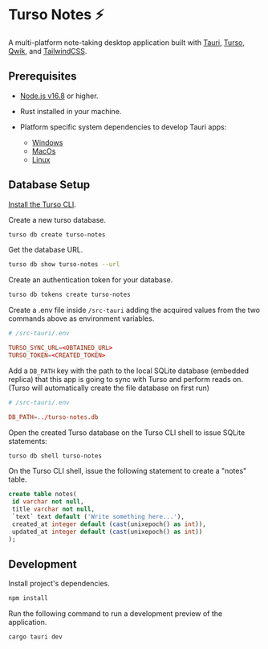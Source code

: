 # Turso Notes ⚡️

A multi-platform note-taking desktop application built with [Tauri], [Turso], [Qwik], and [TailwindCSS].

## Prerequisites

- [Node.js v16.8] or higher.

- Rust installed in your machine.

- Platform specific system dependencies to develop Tauri apps:
  - [Windows]
  - [MacOs]
  - [Linux]

## Database Setup

[Install the Turso CLI].

Create a new turso database.

```sh
turso db create turso-notes
```

Get the database URL.

```sh
turso db show turso-notes --url
```

Create an authentication token for your database.

```sh
turso db tokens create turso-notes
```

Create a .env file inside `/src-tauri` adding the acquired values from the two commands above as environment variables.

```toml
# /src-tauri/.env

TURSO_SYNC_URL=<OBTAINED_URL>
TURSO_TOKEN=<CREATED_TOKEN>
```

Add a `DB_PATH` key with the path to the local SQLite database (embedded replica) that this app is going to sync with Turso and perform reads on. (Turso will automatically create the file database on first run)

```toml
# /src-tauri/.env

DB_PATH=../turso-notes.db
```

Open the created Turso database on the Turso CLI shell to issue SQLite statements:

```sh
turso db shell turso-notes
```

On the Turso CLI shell, issue the following statement to create a "notes" table.

```sql
create table notes(
 id varchar not null,
 title varchar not null,
 `text` text default ('Write something here...'),
 created_at integer default (cast(unixepoch() as int)),
 updated_at integer default (cast(unixepoch() as int))
);
```

## Development

Install project's dependencies.

```sh
npm install
```

Run the following command to run a development preview of the application.

```sh
cargo tauri dev
```

[Install the Turso CLI]: https://docs.turso.tech/reference/turso-cli#installation
[Node.js v16.8]: https://nodejs.org/en/download/
[Tauri]: https://tauri.app
[Windows]: https://tauri.app/v1/guides/getting-started/prerequisites#setting-up-windows
[MacOs]: https://tauri.app/v1/guides/getting-started/prerequisites#setting-up-macos
[Linux]: https://tauri.app/v1/guides/getting-started/prerequisites#setting-up-linux
[Turso]: https://turso.tech
[Qwik]: https://qwik.builder.io
[TailwindCSS]: https://tailwindcss.com
